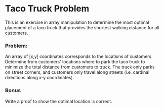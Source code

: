 # Taco Truck Problem #

This is an exercise in array manipulation to determine the most optimal placement of a taco truck that provides the shortest walking distance for all customers.

### Problem: ###
An array of [x,y] coordinates corresponds to the locations of customers.
Determine from customers' locations where to park the taco truck to minimize the total distance from customers to truck.
The truck only parks on street corners, and customers only travel along streets (i.e. cardinal directions along x-y coordinates).


### Bonus ###
Write a proof to show the optimal location is correct.
